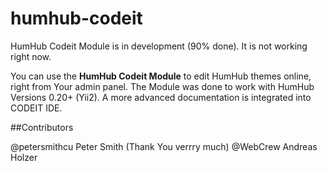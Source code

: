 humhub-codeit
=============

HumHub Codeit Module is in development (90% done). It is not working right now.

You can use the **HumHub Codeit Module** to edit HumHub themes online, right from Your admin panel.
The Module was done to work with HumHub Versions 0.20+ (Yii2).
A more advanced documentation is integrated into CODEIT IDE.

##Contributors

@petersmithcu Peter Smith (Thank You verrry much)
@WebCrew Andreas Holzer
